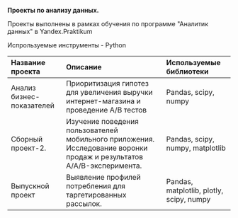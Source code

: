 ﻿
**Проекты по анализу данных.**

Проекты выполнены в рамках обучения по программе "Аналитик данных" в Yandex.Praktikum

Испрользуемые инструменты - Python 


|**Название проекта**|**Описание**|**Используемые библиотеки**|
| :- | :- | :- |
|Анализ бизнес-показателей|Приоритизация гипотез для увеличения выручки интернет-магазина и проведение A/B тестов|Pandas, scipy, numpy|
|Сборный проект-2. |Изучение поведения пользователей мобильного приложения. Исследование воронки продаж и результатов A/A/B-эксперимента.|Pandas, scipy, numpy, matplotlib|
|Выпускной проект|Выявление профилей потребления для таргетированных рассылок.|Pandas, matplotlib, plotly, scipy, numpy|


